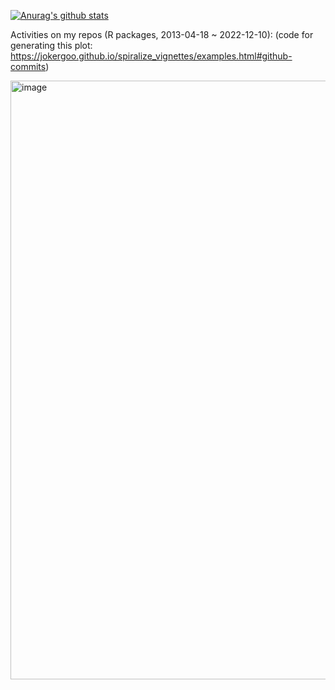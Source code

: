 

[![Anurag's github stats](https://github-readme-stats.vercel.app/api?username=jokergoo&theme=radical&show_icons=true)](https://github.com/anuraghazra/github-readme-stats)

Activities on my repos (R packages, 2013-04-18 ~ 2022-12-10): (code for generating this plot: https://jokergoo.github.io/spiralize_vignettes/examples.html#github-commits)

<img width="958" alt="image" src="https://user-images.githubusercontent.com/449218/206840256-210ceb98-3720-4268-b57b-1cd088a9ba5e.png">
